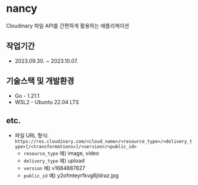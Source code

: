 # nancy

Cloudinary 파일 API를 간편하게 활용하는 애플리케이션

## 작업기간
- 2023.09.30. ~ 2023.10.07.

## 기술스택 및 개발환경

- Go - 1.21.1
- WSL2 - Ubuntu 22.04 LTS

## etc.

- 파일 URL 형식: `https://res.cloudinary.com/<cloud_name>/<resource_type>/<delivery_type>[/<transformations>]/<version>/<public_id>`
  - `resource_type` 예) image, video
  - `delivery_type` 예) upload
  - `version`       예) v1684887827
  - `public_id`     예) y2ofmteyrfkvg8jldraz.jpg
